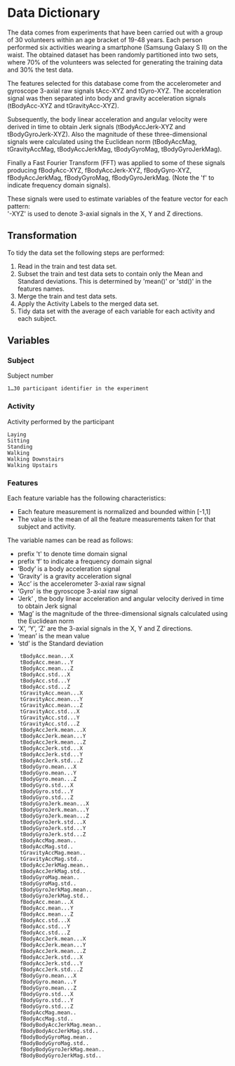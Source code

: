 # Data Dictionary

The data comes from experiments that have been carried out with a group of 30 volunteers within an age bracket of 19-48 years. Each person performed six activities wearing a smartphone (Samsung Galaxy S II) on the waist. The obtained dataset has been randomly partitioned into two sets, where 70% of the volunteers was selected for generating the training data and 30% the test data.

The features selected for this database come from the accelerometer and gyroscope 3-axial raw signals tAcc-XYZ and tGyro-XYZ. The acceleration signal was then separated into body and gravity acceleration signals (tBodyAcc-XYZ and tGravityAcc-XYZ).

Subsequently, the body linear acceleration and angular velocity were derived in time to obtain Jerk signals (tBodyAccJerk-XYZ and tBodyGyroJerk-XYZ). Also the magnitude of these three-dimensional signals were calculated using the Euclidean norm (tBodyAccMag, tGravityAccMag, tBodyAccJerkMag, tBodyGyroMag, tBodyGyroJerkMag).

Finally a Fast Fourier Transform (FFT) was applied to some of these signals producing fBodyAcc-XYZ, fBodyAccJerk-XYZ, fBodyGyro-XYZ, fBodyAccJerkMag, fBodyGyroMag, fBodyGyroJerkMag. (Note the 'f' to indicate frequency domain signals). 

These signals were used to estimate variables of the feature vector for each pattern:  
'-XYZ' is used to denote 3-axial signals in the X, Y and Z directions.

## Transformation

To tidy the data set the following steps are performed: 

1. Read in the train and test data set. 
2. Subset the train and test data sets to contain only the Mean and Standard deviations. This is determined by 'mean()' or 'std()' in the features names.
3. Merge the train and test data sets. 
4. Apply the Activity Labels to the merged data set. 
5. Tidy data set with the average of each variable for each activity and each subject.

## Variables

### Subject

Subject number

	1…30 participant identifier in the experiment
	
### Activity
	
Activity performed by the participant

	Laying
	Sitting
	Standing
	Walking
	Walking Downstairs
	Walking Upstairs

### Features

Each feature variable has the following characteristics:

* Each feature measurement is normalized and bounded within [-1,1]
* The value is the mean of all the feature measurements taken for that subject and activity.

The variable names can be read as follows:

* prefix 't' to denote time domain signal
* prefix ‘f’ to indicate a frequency domain signal
* ‘Body’ is a body acceleration signal
* ‘Gravity’ is a gravity acceleration signal
* ‘Acc’ is the accelerometer 3-axial raw signal
* ‘Gyro’ is the gyroscope 3-axial raw signal
* ‘Jerk’ , the body linear acceleration and angular velocity derived in time to obtain Jerk signal
* ‘Mag’ is the magnitude of the three-dimensional signals calculated using the Euclidean norm
* ‘X’, ‘Y’, ‘Z’ are the 3-axial signals in the X, Y and Z directions.
* ‘mean’ is the mean value
* ‘std’ is the Standard deviation

```
	tBodyAcc.mean...X      
	tBodyAcc.mean...Y           
	tBodyAcc.mean...Z           
	tBodyAcc.std...X           
	tBodyAcc.std...Y         
	tBodyAcc.std...Z            
	tGravityAcc.mean...X       
	tGravityAcc.mean...Y        
	tGravityAcc.mean...Z        
	tGravityAcc.std...X        
	tGravityAcc.std...Y        
	tGravityAcc.std...Z        
	tBodyAccJerk.mean...X      
	tBodyAccJerk.mean...Y       
	tBodyAccJerk.mean...Z       
	tBodyAccJerk.std...X       
	tBodyAccJerk.std...Y        
	tBodyAccJerk.std...Z        
	tBodyGyro.mean...X         
	tBodyGyro.mean...Y          
	tBodyGyro.mean...Z          
	tBodyGyro.std...X          
	tBodyGyro.std...Y           
	tBodyGyro.std...Z           
	tBodyGyroJerk.mean...X     
	tBodyGyroJerk.mean...Y      
	tBodyGyroJerk.mean...Z      
	tBodyGyroJerk.std...X      
	tBodyGyroJerk.std...Y       
	tBodyGyroJerk.std...Z       
	tBodyAccMag.mean..         
	tBodyAccMag.std..           
	tGravityAccMag.mean..       
	tGravityAccMag.std..       
	tBodyAccJerkMag.mean..      
	tBodyAccJerkMag.std..       
	tBodyGyroMag.mean..        
	tBodyGyroMag.std..          
	tBodyGyroJerkMag.mean..     
	tBodyGyroJerkMag.std..     
	fBodyAcc.mean...X           
	fBodyAcc.mean...Y           
	fBodyAcc.mean...Z          
	fBodyAcc.std...X            
	fBodyAcc.std...Y            
	fBodyAcc.std...Z           
	fBodyAccJerk.mean...X       
	fBodyAccJerk.mean...Y       
	fBodyAccJerk.mean...Z      
	fBodyAccJerk.std...X        
	fBodyAccJerk.std...Y        
	fBodyAccJerk.std...Z       
	fBodyGyro.mean...X          
	fBodyGyro.mean...Y          
	fBodyGyro.mean...Z         
	fBodyGyro.std...X           
	fBodyGyro.std...Y           
	fBodyGyro.std...Z          
	fBodyAccMag.mean..          
	fBodyAccMag.std..           
	fBodyBodyAccJerkMag.mean..
	fBodyBodyAccJerkMag.std..   
	fBodyBodyGyroMag.mean..     
	fBodyBodyGyroMag.std..     
	fBodyBodyGyroJerkMag.mean..
	fBodyBodyGyroJerkMag.std..
